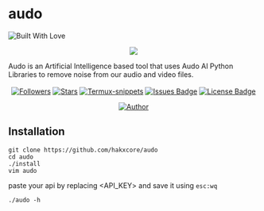 # audo
<p align="left">
  <a><img title="Built With Love" src="https://forthebadge.com/images/badges/built-with-love.svg" ></a>
</p>

</p>
<p align="center">
<img src="https://audo.ai/lib_viHepyjXusRiJdoN/xmxtdmbfq6uhd0ha.svg"/></p>
Audo is an Artificial Intelligence based tool that uses Audo AI Python Libraries to remove noise from our audio and video files.
</br>
</br>
<div align='center'>
<a href="https://github.com/hakxcore/followers"><img title="Followers" src="https://img.shields.io/github/followers/hakxcore?color=2eb2ff&style=flat-square"></a>
<a href="https://github.com/hakxcore/stargazers/"><img title="Stars" src="https://img.shields.io/github/stars/hakxcore/audo?color=2eb2ff&style=flat-square"></a>
<a href="#"><img title="Termux-snippets" src="https://img.shields.io/badge/-%20AUDO-green%3FcolorA%3D%2523ff0000%26colorB%3D%2523017e40"></a>
<a href="https://github.com/hakxcore/Termux-snippets/issues"><img src="https://img.shields.io/github/issues/hakxcore/audo?color=2eb2ff&style=flat-square" alt="Issues Badge"/></a>
<a href="https://github.com/hakxcore/Termux-snippets/blob/master/LICENSE"><img src="https://img.shields.io/github/license/hakxcore/audo?color=2eb2ff&style=flat-square" alt="License Badge"/></a></p>
</div>
<p align="center">
  <a href="https://github.com/hakxcore"><img title="Author" src="https://img.shields.io/badge/Author-mukesh%20kumar-E36D25.svg?style=for-the-badge&logo=github"></a>
</p>


## Installation
```
git clone https://github.com/hakxcore/audo
cd audo
./install
vim audo 
```
paste your api by replacing <API_KEY> and save it using `esc:wq`
```
./audo -h
```


